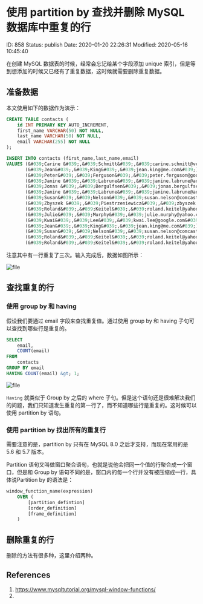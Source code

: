 # 使用 partition by 查找并删除 MySQL 数据库中重复的行


ID: 858
Status: publish
Date: 2020-01-20 22:26:31
Modified: 2020-05-16 10:45:40


在创建 MySQL 数据表的时候，经常会忘记给某个字段添加 unique 索引，但是等到想添加的时候又已经有了重复数据，这时候就需要删除重复数据。

## 准备数据

本文使用如下的数据作为演示：

```sql
CREATE TABLE contacts (
    id INT PRIMARY KEY AUTO_INCREMENT,
    first_name VARCHAR(50) NOT NULL,
    last_name VARCHAR(50) NOT NULL,
    email VARCHAR(255) NOT NULL
);

INSERT INTO contacts (first_name,last_name,email) 
VALUES (&#039;Carine &#039;,&#039;Schmitt&#039;,&#039;carine.schmitt@verizon.net&#039;),
       (&#039;Jean&#039;,&#039;King&#039;,&#039;jean.king@me.com&#039;),
       (&#039;Peter&#039;,&#039;Ferguson&#039;,&#039;peter.ferguson@google.com&#039;),
       (&#039;Janine &#039;,&#039;Labrune&#039;,&#039;janine.labrune@aol.com&#039;),
       (&#039;Jonas &#039;,&#039;Bergulfsen&#039;,&#039;jonas.bergulfsen@mac.com&#039;),
       (&#039;Janine &#039;,&#039;Labrune&#039;,&#039;janine.labrune@aol.com&#039;),
       (&#039;Susan&#039;,&#039;Nelson&#039;,&#039;susan.nelson@comcast.net&#039;),
       (&#039;Zbyszek &#039;,&#039;Piestrzeniewicz&#039;,&#039;zbyszek.piestrzeniewicz@att.net&#039;),
       (&#039;Roland&#039;,&#039;Keitel&#039;,&#039;roland.keitel@yahoo.com&#039;),
       (&#039;Julie&#039;,&#039;Murphy&#039;,&#039;julie.murphy@yahoo.com&#039;),
       (&#039;Kwai&#039;,&#039;Lee&#039;,&#039;kwai.lee@google.com&#039;),
       (&#039;Jean&#039;,&#039;King&#039;,&#039;jean.king@me.com&#039;),
       (&#039;Susan&#039;,&#039;Nelson&#039;,&#039;susan.nelson@comcast.net&#039;),
	   (&#039;Roland&#039;,&#039;Keitel&#039;,&#039;roland.keitel@yahoo.com&#039;),
       (&#039;Roland&#039;,&#039;Keitel&#039;,&#039;roland.keitel@yahoo.com&#039;);
```

注意其中有一行重复了三次。输入完成后，数据如图所示：

![file](https://yifei.me/wp-content/uploads/2020/01/image-1579589077427.png)

## 查找重复的行

### 使用 group by 和 having

假设我们要通过 email 字段来查找重复值。通过使用 group by 和 having 子句可以查找到哪些行是重复的。

```sql
SELECT
    email,
    COUNT(email)
FROM
    contacts
GROUP BY email
HAVING COUNT(email) &gt; 1;
```

![file](https://yifei.me/wp-content/uploads/2020/01/image-1579589748602.png)

`Having` 就类似于 Group by 之后的 where 子句。但是这个语句还是很难解决我们的问题，我们只知道发生重复的第一行了，而不知道哪些行是重复的。这时候可以使用 partition by 语句。

### 使用 partition by 找出所有的重复行

需要注意的是，partition by 只有在 MySQL 8.0 之后才支持，而现在常用的是 5.6 和 5.7 版本。

Partition 语句又叫做窗口聚合语句，也就是说他会把同一个值的行聚合成一个窗口，但是和 Group by 语句不同的是，窗口内的每一个行并没有被压缩成一行，具体说Partition by 的语法是：

```sql
window_function_name(expression) 
    OVER (
        [partition_defintion]
        [order_definition]
        [frame_definition]
    )
```


## 删除重复的行

删除的方法有很多种，这里介绍两种。



## References

1. https://www.mysqltutorial.org/mysql-window-functions/
2. 